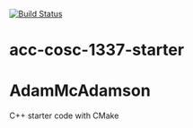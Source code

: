 [![Build Status](https://travis-ci.org/acc-cosc-1337-spring-2020-hl/acc-cosc-1337-spring-2020-AdamMcAdamson.svg?branch=master)](https://travis-ci.org/acc-cosc-1337-spring-2020-hl/acc-cosc-1337-spring-2020-AdamMcAdamson)


# acc-cosc-1337-starter
# AdamMcAdamson
C++ starter code with CMake 
